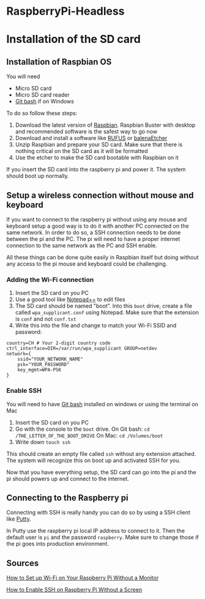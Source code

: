 # RaspberryPi-Headless
# Installation of the SD card
## Installation of Raspbian OS
You will need 
* Micro SD card
* Micro SD card reader 
* [Git bash](https://gitforwindows.org/) if on Windows

To do so follow these steps:

1. Download the latest version of [Raspbian](https://www.raspberrypi.org/downloads/raspbian/). Raspbian Buster with desktop and recommended software is the safest way to go now 
2. Download and install a software like [RUFUS](https://rufus.ie/) or [balenaEtcher](https://www.balena.io/etcher/)
3. Unzip Raspbian and prepare your SD card. Make sure that there is nothing critical on the SD card as it will be formatted
4. Use the etcher to make the SD card bootable with Raspbian on it

If you insert the SD card into the raspberry pi and power it. The system should boot up normally.

## Setup a wireless connection without mouse and keyboard

If you want to connect to the raspberry pi without using any mouse and keyboard setup a good way is to do it with another PC connected on the same network. 
In order to do so, a SSH connection needs to be done between the pi and the PC. The pi will need to have a proper internet connection to the same network as the PC and SSH enable.

All these things can be done quite easily in Raspbian itself but doing without any access to the pi mouse and keyboard could be challenging.

### Adding the Wi-Fi connection

1. Insert the SD card on you PC
2. Use a good tool like [Notepad++](https://notepad-plus-plus.org/) to edit files
3. The SD card should be named "boot". Into this `boot` drive, create a file called `wpa_supplicant.conf` using Notepad. Make sure that the extension is `conf` and not `conf.txt`
4. Write this into the file and change to match your Wi-Fi SSID and password:
```
country=CH # Your 2-digit country code
ctrl_interface=DIR=/var/run/wpa_supplicant GROUP=netdev
network={
    ssid="YOUR_NETWORK_NAME"
    psk="YOUR_PASSWORD"
    key_mgmt=WPA-PSK
}
```

### Enable SSH 

You will need to have [Git bash](https://gitforwindows.org/) installed on windows or using the terminal on Mac

1. Insert the SD card on you PC
2. Go with the console to the `boot` drive. 
On Git bash: `cd /THE_LETTER_OF_THE_BOOT_DRIVE`
On Mac: `cd /Volumes/boot`
3. Write down `touch ssh`

This should create an empty file called `ssh` without any extension attached. The system will recognize this on boot up and activated SSH for you.

Now that you have everything setup, the SD card can go into the pi and the pi should powers up and connect to the internet.

## Connecting to the Raspberry pi
Connecting with SSH is really handy you can do so by using a SSH client like [Putty](https://www.putty.org/).

In Putty use the raspberry pi local IP address to connect to it. Then the default user is `pi` and the password `raspberry`. Make sure to change those if the pi goes into production environment.

## Sources
[How to Set up Wi-Fi on Your Raspberry Pi Without a Monitor](https://howchoo.com/g/ndy1zte2yjn/how-to-set-up-wifi-on-your-raspberry-pi-without-ethernet)


[How to Enable SSH on Raspberry Pi Without a Screen](https://howchoo.com/g/ote0ywmzywj/how-to-enable-ssh-on-raspbian-without-a-screen)
